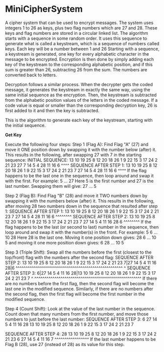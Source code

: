 # MiniCipherSystem
A cipher system that can be used to encrypt messages.
The system uses integers 1 to 26 as keys, plus two flag numbers which are 27 and 28. These keys and flag numbers are stored in a circular linked list.
The algorithm starts with a sequence in some random order. It uses this sequence to generate what is called a keystream, which is a sequence of numbers called keys. Each key will be a number between 1 and 26
Starting with a sequence, a keystream is generated, one key for every alphabetic character in the message to be encrypted.
Encryption is then done by simply adding each key of the keystream to the corresponding alphabetic position, and if this sum is greater than 26, subtracting 26 from the sum.
The numbers are converted back to letters.

Decryption follows a similar process.
When the decrypter gets the coded message, it generates the keystream in exactly the same way, using the same initial sequence as the encryption. Then, the keystream is subtracted from the alphabetic position values of the letters in the coded message. If a code value is equal or smaller than the corresponding decryption key, 26 is first added to it and then the key is subtracted.

This is the algorithm to generate each key of the keystream, starting with the initial sequence.

**Get Key**

Execute the following four steps:
Step 1 (Flag A): Find Flag "A" (27) and move it ONE position down by swapping it with the number below (after) it.
This results in the following, after swapping 27 with 7 in the starting sequence:
  INITIAL SEQUENCE:      13 10 19 25 8 12 20 18 26 1 9 22 15 3 17 24 2 21 23 27 7 14 5 4 28 11 16 6
                                                                             ^^^^
  SEQUENCE AFTER STEP 1: 13 10 19 25 8 12 20 18 26 1 9 22 15 3 17 24 2 21 23 7 27 14 5 4 28 11 16 6
                                                                             ^^^^
If the flag happens to be the last one in the sequence, then loop around and swap it with the first. For example:
  5 ... 27
Here 5 is the first number and 27 is the last number. Swapping them will give:
  27 ... 5
  
Step 2 (Flag B): Find Flag "B" (28) and move it TWO numbers down by swapping it with the numbers below (after) it.
This results in the following, after moving 28 two numbers down in the sequence that resulted after step 1:
  SEQUENCE AFTER STEP 1: 13 10 19 25 8 12 20 18 26 1 9 22 15 3 17 24 2 21 23 7 27 14 5 4 28 11 16 6
                                                                                         ^^^^^^^^
  SEQUENCE AFTER STEP 2: 13 10 19 25 8 12 20 18 26 1 9 22 15 3 17 24 2 21 23 7 27 14 5 4 11 16 28 6
                                                                                         ^^^^^^^^
If the flag happens to be the last (or second to last) number in the sequence, then loop around and swap it with the number(s) in the front. For example:
   5 6 ... 10 28
Here 28 is the last one. Moving it one position down gives:
   28 6 ... 10 5
and moving it one more position down gives:
   6 28 ... 10 5
   
Step 3 (Triple Shift): Swap all the numbers before the first (closest to the top/front) flag with the numbers after the second flag:
  SEQUENCE AFTER STEP 2: 13 10 19 25 8 12 20 18 26 1 9 22 15 3 17 24 2 21 23 7|27 14 5 4 11 16 28|6
                         ^^^^^^^^^^^^^^^^^^^^^^^^^^^^^^^^^^^^^^^^^^^^^^^^^^^^^                    ^
  SEQUENCE AFTER STEP 3: 6|27 14 5 4 11 16 28|13 10 19 25 8 12 20 18 26 1 9 22 15 3 17 24 2 21 23 7
                         ^                    ^^^^^^^^^^^^^^^^^^^^^^^^^^^^^^^^^^^^^^^^^^^^^^^^^^^^^
If there are no numbers before the first flag, then the second flag will become the last one in the modified sequence. Similarly, if there are no numbers after the second flag, then the first flag will become the first number in the modified sequence.

Step 4 (Count Shift): Look at the value of the last number in the sequence. Count down that many numbers from the first number, and move those numbers to just before the last number:
  SEQUENCE AFTER STEP 3: 6 27 14 5 4 11 16 28 13 10 19 25 8 12 20 18 26 1 9 22 15 3 17 24 2 21 23 7

  SEQUENCE AFTER STEP 4: 28 13 10 19 25 8 12 20 18 26 1 9 22 15 3 17 24 2 21 23 6 27 14 5 4 11 16 7
                                                                                ^^^^^^^^^^^^^^^^^
If the last number happens to be Flag B (28), use 27 (instead of 28) as its value for this step.
